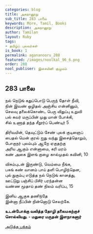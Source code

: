 ```yaml
---
categories: blog
title: அகநானூறு
sub_title: 283 பாலை
keywords: More, Tamil, Books
description: அகநானூறு
author: Tamilan
layout: Ruby
tags:
- தமிழ்ப் புலவர்கள்
is_book: 1
permalink: agananooru_288
featured: /images/noolkal_96_6.png
order: 288
nool_publiser: இசையினி குழுமம்
---
```



## 283 பாலை

நல் நெடுங் கதுப்பொடு பெருந் தோள் நீவி,  
நின் இவண் ஒழிதல் அஞ்சிய என்னினும்,  
செலவு தலைக்கொண்ட பெரு விதுப்பு உறுவி  
பல் கவர் மருப்பின் முது மான் போக்கி,  
சில் உணாத் தந்த சீறூர்ப் பெண்டிர் 5

திரிவயின், தெவுட்டும் சேண் புலக் குடிஞைப்  
பைதல் மென் குரல் ஐது வந்து இசைத்தொறும்,  
போகுநர் புலம்பும் ஆறே ஏகுதற்கு  
அரிய ஆகும் என்னாமை, கரி மரம்  
கண் அகை இளங் குழை கால்முதல் கவினி, 10

விசும்புடன் இருண்டு, வெம்மை நீங்க,  
பசுங் கண் வானம் பாய் தளி பொழிந்தென,  
புல் நுகும்பு எடுத்த நல் நெடுங் கானத்து,  
ஊட்டுறு பஞ்சிப் பிசிர் பரந்தன்ன  
வண்ண மூதாய் தண் நிலம் வரிப்ப, 15

இனிய ஆகுக தணிந்தே  
இன்னா நீப்பின் நின்னொடு செலற்கே.

**உடன்போக்கு வலித்த தோழி தலைமகற்குச்  
சொல்லியது. - மதுரை மருதன் இளநாகனார்**

[அடுத்த பக்கம்](agananooru_289)